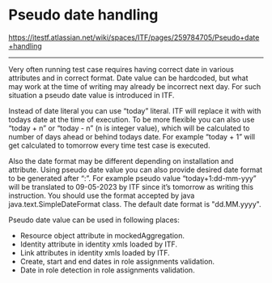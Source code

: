 # Pseudo date handling

<https://itestf.atlassian.net/wiki/spaces/ITF/pages/259784705/Pseudo+date+handling>

* * *

Very often running test case requires having correct date in various attributes and in correct format. Date value can be hardcoded, but what may work at the time of writing may already be incorrect next day. For such situation a pseudo date value is introduced in ITF.

Instead of date literal you can use “today” literal. ITF will replace it with with todays date at the time of execution. To be more flexible you can also use “today + n” or “today - n” (n is integer value), which will be calculated to number of days ahead or behind todays date. For example “today + 1” will get calculated to tomorrow every time test case is executed.

Also the date format may be different depending on installation and attribute. Using pseudo date value you can also provide desired date format to be generated after “:”. For example pseudo value “today+1:dd-mm-yyy” will be translated to 09-05-2023 by ITF since it’s tomorrow as writing this instruction. You should use the format accepted by java java.text.SimpleDateFormat class. The default date format is "dd.MM.yyyy".

Pseudo date value can be used in following places:

* Resource object attribute in mockedAggregation.
* Identity attribute in identity xmls loaded by ITF.
* Link attributes in identity xmls loaded by ITF.
* Create, start and end dates in role assignments validation.
* Date in role detection in role assignments validation.